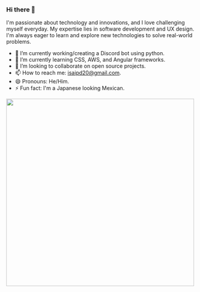 ### Hi there 👋

<!--
**isaipd20/isaipd20** is a ✨ _special_ ✨ repository because its `README.md` (this file) appears on your GitHub profile.

Here are some ideas to get you started:

- 🔭 I’m currently working on ...
- 🌱 I’m currently learning ...
- 👯 I’m looking to collaborate on ...
- 🤔 I’m looking for help with ...
- 💬 Ask me about ...
- 📫 How to reach me: ...
- 😄 Pronouns: ...
- ⚡ Fun fact: ...
-->

I'm passionate about technology and innovations, and I love challenging myself everyday. My expertise lies in software development and UX design. I'm always eager to learn and explore new technologies to solve real-world problems.

- 🔭 I’m currently working/creating a Discord bot using python.
- 🌱 I’m currently learning CSS, AWS, and Angular frameworks.
- 👯 I’m looking to collaborate on open source projects.
- 📫 How to reach me: isaipd20@gmail.com.
- 😄 Pronouns: He/Him.
- ⚡ Fun fact: I'm a Japanese looking Mexican.

<a href="https://github.com/isaipd20">
  <img align="center" src="https://github-readme-stats.vercel.app/api/top-langs/?username=isaipd20&layout=compact&langs_count=9&show_icons=true&theme=prussian&hide_border=true&text_color=ffffff" width="500" />
</a>
